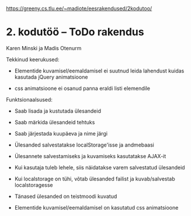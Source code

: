 https://greeny.cs.tlu.ee/~madiote/eesrakendused/2kodutoo/

# 2. kodutöö – ToDo rakendus

Karen Minski ja Madis Otenurm

Tekkinud keerukused:

   * Elementide kuvamisel/eemaldamisel ei suutnud leida lahendust kuidas kasutada jQuery animatsioone
   
   * css animatsioone ei osanud panna eraldi listi elemendile

Funktsionaalsused:

   * Saab lisada ja kustutada ülesandeid
   
   * Saab märkida ülesandeid tehtuks
   
   * Saab järjestada kuupäeva ja nime järgi
   
   * Ülesanded salvestatakse localStorage'isse ja andmebaasi
   
   * Ülesannete salvestamiseks ja kuvamiseks kasutatakse AJAX-it
   
   * Kui kasutaja tuleb lehele, siis näidatakse varem salvestatud ülesandeid
   
   * Kui localstorage on tühi, võtab ülesanded failist ja kuvab/salvestab localstoragesse
   
   * Tänased ülesanded on teistmoodi kuvatud
   
   * Elementide kuvamisel/eemaldamisel on kasutatud css animatsioone


